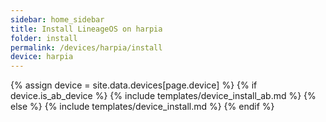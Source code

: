 ```yaml
---
sidebar: home_sidebar
title: Install LineageOS on harpia
folder: install
permalink: /devices/harpia/install
device: harpia
---
```

{% assign device = site.data.devices[page.device] %}
{% if device.is_ab_device %}
{% include templates/device_install_ab.md %}
{% else %}
{% include templates/device_install.md %}
{% endif %}
